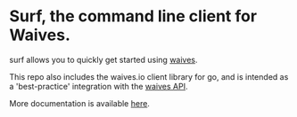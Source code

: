 # Surf, the command line client for Waives.

surf allows you to quickly get started using [waives](https://cloudhub360.com).

This repo also includes the waives.io client library for go, and is intended as a 'best-practice' integration with the [waives API](https://docs.cloudhub360.com/reference).

More documentation is available [here](https://docs.cloudhub360.com).